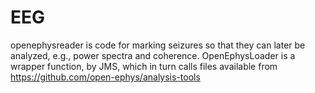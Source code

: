 # EEG
openephysreader is code for marking seizures so that they can later be analyzed, e.g., power spectra and coherence.
OpenEphysLoader is a wrapper function, by JMS, which in turn calls files available from https://github.com/open-ephys/analysis-tools
